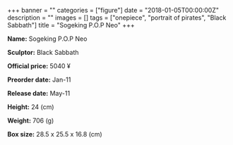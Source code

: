 +++
banner = ""
categories = ["figure"]
date = "2018-01-05T00:00:00Z"
description = ""
images = []
tags = ["onepiece", "portrait of pirates", "Black Sabbath"]
title = "Sogeking P.O.P Neo"
+++

**Name:** Sogeking P.O.P Neo

**Sculptor:** Black Sabbath

**Official price:** 5040 ¥

**Preorder date:** Jan-11

**Release date:** May-11

**Height:** 24 (cm)

**Weight:** 706 (g)

**Box size:** 28.5 x 25.5 x 16.8 (cm)
